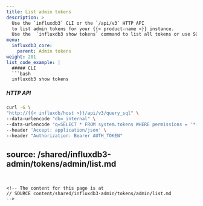 ```yaml
---
title: List admin tokens
description: >
  Use the `influxdb3` CLI or the `/api/v3` HTTP API
  to list admin tokens for your {{< product-name >}} instance.
  Use the  `influxdb3 show tokens` command to list all tokens or use SQL to query token metadata directly from the `system.tokens` table.
menu:
  influxdb3_core:
    parent: Admin tokens
weight: 201
list_code_example: |
  ##### CLI
  ```bash
  influxdb3 show tokens 
  ```

  ##### HTTP API
  ```bash
  curl -G \
  "http://{{< influxdb/host >}}/api/v3/query_sql" \
  --data-urlencode "db=_internal" \
  --data-urlencode "q=SELECT * FROM system.tokens WHERE permissions = '*:*:*'" \
  --header 'Accept: application/json' \
  --header "Authorization: Bearer AUTH_TOKEN"
  ```
source: /shared/influxdb3-admin/tokens/admin/list.md
---
```


<!-- The content for this page is at
// SOURCE content/shared/influxdb3-admin/tokens/admin/list.md
-->